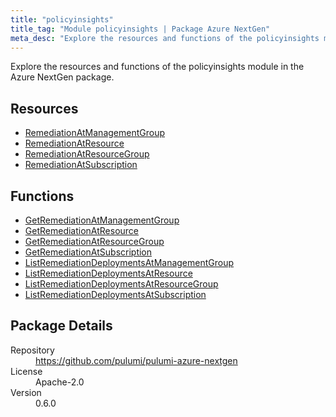 ```yaml
---
title: "policyinsights"
title_tag: "Module policyinsights | Package Azure NextGen"
meta_desc: "Explore the resources and functions of the policyinsights module in the Azure NextGen package."
---
```


<!-- WARNING: this file was generated by Pulumi Docs Generator. -->
<!-- Do not edit by hand unless you're certain you know what you are doing! -->

Explore the resources and functions of the policyinsights module in the Azure NextGen package.

<h2 id="resources">Resources</h2>
<ul class="api">
    <li><a href="remediationatmanagementgroup" title="RemediationAtManagementGroup"><span class="symbol resource"></span>RemediationAtManagementGroup</a></li>
    <li><a href="remediationatresource" title="RemediationAtResource"><span class="symbol resource"></span>RemediationAtResource</a></li>
    <li><a href="remediationatresourcegroup" title="RemediationAtResourceGroup"><span class="symbol resource"></span>RemediationAtResourceGroup</a></li>
    <li><a href="remediationatsubscription" title="RemediationAtSubscription"><span class="symbol resource"></span>RemediationAtSubscription</a></li>
</ul>

<h2 id="functions">Functions</h2>
<ul class="api">
    <li><a href="getremediationatmanagementgroup" title="GetRemediationAtManagementGroup"><span class="symbol function"></span>GetRemediationAtManagementGroup</a></li>
    <li><a href="getremediationatresource" title="GetRemediationAtResource"><span class="symbol function"></span>GetRemediationAtResource</a></li>
    <li><a href="getremediationatresourcegroup" title="GetRemediationAtResourceGroup"><span class="symbol function"></span>GetRemediationAtResourceGroup</a></li>
    <li><a href="getremediationatsubscription" title="GetRemediationAtSubscription"><span class="symbol function"></span>GetRemediationAtSubscription</a></li>
    <li><a href="listremediationdeploymentsatmanagementgroup" title="ListRemediationDeploymentsAtManagementGroup"><span class="symbol function"></span>ListRemediationDeploymentsAtManagementGroup</a></li>
    <li><a href="listremediationdeploymentsatresource" title="ListRemediationDeploymentsAtResource"><span class="symbol function"></span>ListRemediationDeploymentsAtResource</a></li>
    <li><a href="listremediationdeploymentsatresourcegroup" title="ListRemediationDeploymentsAtResourceGroup"><span class="symbol function"></span>ListRemediationDeploymentsAtResourceGroup</a></li>
    <li><a href="listremediationdeploymentsatsubscription" title="ListRemediationDeploymentsAtSubscription"><span class="symbol function"></span>ListRemediationDeploymentsAtSubscription</a></li>
</ul>

<h2 id="package-details">Package Details</h2>
<dl class="package-details">
	<dt>Repository</dt>
	<dd><a href="https://github.com/pulumi/pulumi-azure-nextgen">https://github.com/pulumi/pulumi-azure-nextgen</a></dd>
	<dt>License</dt>
	<dd>Apache-2.0</dd>
	<dt>Version</dt>
	<dd>0.6.0</dd>
</dl>




